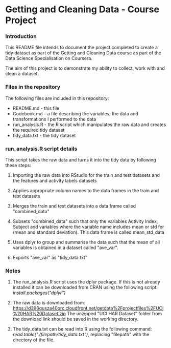 # Getting and Cleaning Data - Course Project

### Introduction
This README file intends to document the project completed to create a tidy dataset as part of the Getting and Cleaning Data course as part of the Data Science Specialisation on Coursera. 

The aim of this project is to demonstrate my ability to collect, work with and clean a dataset.   

### Files in the repository
The following files are included in this repository:

* README.md - this file
* Codebook.md - a file describing the variables, the data and transformations I performed to the data
* run_analysis.R - the R script which manipulates the raw data and creates the required tidy dataset
* tidy_data.txt - the tidy dataset

### run_analysis.R script details
This script takes the raw data and turns it into the tidy data by following these steps:

1) Importing the raw data into RStudio for the train and test datasets and the features and activity labels datasets

2) Applies appropriate column names to the data frames in the train and test datasets

3) Merges the train and test datasets into a data frame called "combined_data"

4) Subsets "combined_data" such that only the variables Activity Index, Subject and variables where the variable name includes mean or std for (mean and standard deviation). This data frame is called mean_std_data

5) Uses dplyr to group and summarise the data such that the mean of all variables is obtained in a dataset called "ave_var". 

6) Exports "ave_var" as "tidy_data.txt"


### Notes
1) The run_analysis.R script uses the dplyr package. If this is not already installed it can be downloaded from CRAN using the following script: *install.packages("dplyr")*

2) The raw data is downloaded from: https://d396qusza40orc.cloudfront.net/getdata%2Fprojectfiles%2FUCI%20HAR%20Dataset.zip
The unzipped "UCI HAR Dataset" folder from the download link should be saved in the working directory.

3) The tidy_data.txt can be read into R using the following command: *read.table("./filepath/tidy_data.txt")*, replacing "filepath" with the directory of the file. 


